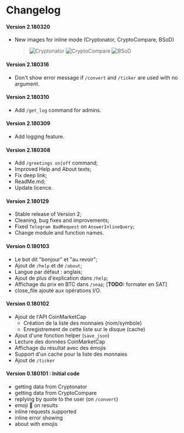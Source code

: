 # Changelog

#### Version 2.180320

* New images for inline mode (Cryptonator, CryptoCompare, BSoD)
    >
    > <img src="https://i.imgur.com/4Shr41n.png" alt="Cryptonator"/>&nbsp;<img src="https://i.imgur.com/FWEOyTT.png" alt="CryptoCompare"/>&nbsp;<img src="https://i.imgur.com/AWeJubR.png" alt="BSoD"/>

#### Version 2.180316

* Don't show error message if `/convert` and `/ticker` are used with no argument.

#### Version 2.180310

* Add `/get_log` command for admins.

#### Version 2.180309

* Add logging feature.

#### Version 2.180308

* Add `/greetings on|off` command;
* Improved Help and About texts;
* Fix deep link;
* ReadMe.md;
* Update licence.

#### Version 2.180129

* Stable release of Version 2;
* Cleaning, bug fixes and improvements;
* Fixed `Telegram BadRequest` on `AnswerInlineQuery`;
* Change module and function names.

#### Version 0.180103

* Le bot dit "bonjour" et "au revoir";
* Ajout de `/help` et de `/about`;
* Langue par défaut : anglais;
* Ajout de plus d'explication dans `/help`;
* Affichage du prix en BTC dans `/snap`; [**TODO:** formater en SAT]
* close_file ajouté aux opérations I/O.


#### Version 0.180102

* Ajout de l'API CoinMarketCap
    * Création de la liste des monnaies (nom/symbole)
    * Enregistrement de cette liste sur le disque (cache)
* Ajout d'une fonction helper (`save_json`)
* Lecture des données CoinMarketCap
* Affichage du résultat avec des émojis
* Support d'un cache pour la liste des monnaies
* Ajout de `/ticker`


#### Version 0.180101 : Initial code

* getting data from Cryptonator
* getting data from CryptoCompare
* replying by quote to the user (on `/convert`)
* emoji :rocket: on results
* inline requests supported
* inline error showing
* about with emojis
